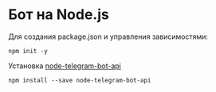 # Бот на Node.js
Для создания package.json и управления зависимостями:

`npm init -y`

Установка [node-telegram-bot-api](https://github.com/angular/angular-cli) 

`npm install --save node-telegram-bot-api`
